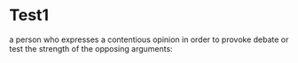 # Test1
a person who expresses a contentious opinion in order to provoke debate or test the strength of the opposing arguments:

